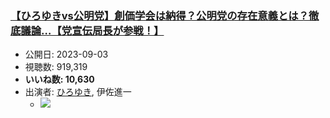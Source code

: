 ### [【ひろゆきvs公明党】創価学会は納得？公明党の存在意義とは？徹底議論…【党宣伝局長が参戦！】](https://www.youtube.com/watch?v=nd1_O8GADYw)
-   公開日: 2023-09-03
-   視聴数: 919,319
-   **いいね数: 10,630**
-   出演者: [ひろゆき](/rehacq_fan/people/ひろゆき "wikilink"), 伊佐進一
    - [![](https://img.youtube.com/vi/nd1_O8GADYw/hqdefault.jpg)](https://www.youtube.com/watch?v=nd1_O8GADYw)
